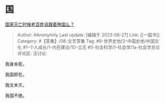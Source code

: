 # 国
[国家灭亡时候老百姓该跟着殉国么？](https://www.zhihu.com/question/608140425/answer/3092959986)

> Author: #Anonymity
> Last update: [编辑于 2023-06-27]
> Link: [[一国书]]
> Category: #【答集】/08-文艺答集
> Tag: #8-世界史地/2-中国史地/中国文化 #1-个人成长/1-内在建设/1D-立志 #5-社会科学/1-社会学/1a-社会学总论
> 评论区:
> 泛讨论:

我身未死，

我国即在。

我文未灭，

我国不绝。
